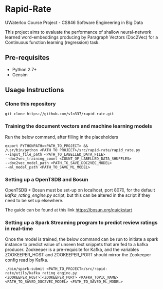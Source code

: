# Rapid-Rate
UWaterloo Course Project - CS846 Software Engineering in Big Data

This project aims to evaluate the performance of shallow neural-network learned word-embeddings producing by Paragraph Vectors (Doc2Vec) for a Continuous function learning (regression) task.

## Pre-requisites
* Python 2.7+
* Gensim

## Usage Instructions


### Clone this repository

```
git clone https://github.com/v1n337/rapid-rate.git
```


### Training the document vectors and machine learning models

Run the below command, after filling in the placeholders

```
export PYTHONPATH=<PATH_TO_PROJECT> &&
/usr/bin/python <PATH_TO_PROJECT>/src/rapid-rate/rapid_rate.py
--input_file_path <PATH_TO_LABELLED_DATA_FILE>
--doc2vec_training_count <COUNT_OF_LABELLED_DATA_SHUFFLES>
--doc2vec_model_path <PATH_TO_SAVE_DOC2VEC_MODEL>
--ml_model_path <PATH_TO_SAVE_ML_MODEL>
```


### Setting up a OpenTSDB and Bosun

OpenTSDB + Bosun must be set-up on localhost, port 8070, for the default *kafka_rating_engine.py* script, but this can be altered in the script if they need to be set up elsewhere.

The guide can be found at this link
https://bosun.org/quickstart


### Setting up a Spark Streaming program to predict review ratings in real-time

Once the model is trained, the below command can be run to initiate a spark instance to predict value of unseen text snippets that are fed to a kafka producer. Zookeeper is a pre-requisite for Kafka, and the variables ZOOKEEPER_HOST and ZOOKEEPER_PORT should mirror the Zookeeper config read by Kafka.

```
./bin/spark-submit <PATH_TO_PROJECT>/src/rapid-rate/utils/kafka_rating_engine.py
<ZOOKEEPER_HOST>:<ZOOKEEPER_PORT> <KAFKA_TOPIC_NAME>
<PATH_TO_SAVED_DOC2VEC_MODEL> <PATH_TO_SAVED_ML_MODEL>
```
